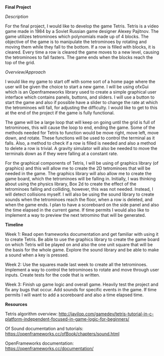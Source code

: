 **Final Project**

*Description*

For the final project, I would like to develop the game Tetris. Tetris is a video game made in 1984 by a Soviet
Russian game designer Alexey Pajitnov. The game utilizes tetrominoes which polynomials made up of 4 blocks. The
objective of the game is to manipulate the tetrominoes by rotating and moving them while they fall to the bottom.
If a row is filled with blocks, it is cleared. Every time a row is cleared the game moves to a new level, causing
the tetrominoes to fall fasters. The game ends when the blocks reach the top of
the grid.

*Overview/Approach*

I would like my game to start off with some sort of a home page where the user will be given the choice to start a new game. 
I will be using ofxGui which is an Openframeworks library used to create a simple graphical user interface which contains panels,
buttons, and sliders. I will use a button to start the game and also if possible have a slider to change the rate at which the tetrominoes will fall, for adjusting the difficulty. I would like to get to this at the end of the project if the game is fully functional. 

The game will be a large loop that will keep on going until the grid is full of tetrominoes, this will cause the loop to end, ending the game. Some of the methods needed for Tetris to function would be move right, move left, move down, and rotate. These functions will be used to control the terminal as it falls. Also, a method to check if a row is filled is needed and also a method to delete
a row is trivial. A gravity simulator will also be needed to move the terminals down as if they were falling at a constant rate.

For the graphical components of Tetris, I will be using of graphics library (of graphics) and this will allow me to create the 2D 
tetrominoes that will be needed in the game. The graphics library will also allow me to create the game board, which the tetrominoes
will be falling in. Initially, I was thinking about using the physics library, Box 2d to create the effect of the tetrominoes falling and colliding, however, this was not needed. Instead, I will detect collisions myself. I will also be using the sound library to create sounds when the tetrominoes reach the floor, when a row is deleted, and when the game ends. I plan to have a scoreboard on the side panel and also the time elapsed in the current game. If time permits I would also like to implement a way to preview the next tetromino that will be generated.  

**Timeline**

Week 1: Read open frameworks documentation and get familiar with using it to create Tetris. Be able to use the graphics library to create the game board on which Tetris will be played on and also the one unit square that will be the basis for the whole game. Explore the sound library and be able to make a sound when a key is pressed. 

Week 2: Use the squares made last week to create all the tetrominoes. Implement a way to control the tetrominoes to rotate and move through user inputs. Create tests for the code that is written. 

Week 3: Finish up game logic and overall game. Heavily test the project and fix any bugs that occur. Add sounds for specific events in the game. If time permits I will want to add a scoreboard and also a time elapsed time. 

**Resources**

Tetris algorithm overview:
http://javilop.com/gamedev/tetris-tutorial-in-c-platform-independent-focused-in-game-logic-for-beginners/

Of Sound documentation and tutorials:
https://openframeworks.cc/ofBook/chapters/sound.html

OpenFrameworks documentation:
https://openframeworks.cc/documentation/
